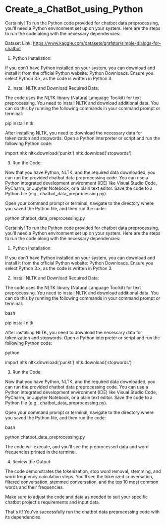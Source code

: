 # Create_a_ChatBot_using_Python

Certainly! To run the Python code provided for chatbot data preprocessing, you'll need a Python environment set up on your system. Here are the steps to run the code along with the necessary dependencies:

Dataset Link: https://www.kaggle.com/datasets/grafstor/simple-dialogs-for-chatbot

1. Python Installation:

If you don't have Python installed on your system, you can download and install it from the official Python website: Python Downloads. Ensure you select Python 3.x, as the code is written in Python 3.

2. Install NLTK and Download Required Data:

The code uses the NLTK library (Natural Language Toolkit) for text preprocessing. You need to install NLTK and download additional data. You can do this by running the following commands in your command prompt or terminal:

pip install nltk

After installing NLTK, you need to download the necessary data for tokenization and stopwords. Open a Python interpreter or script and run the following Python code:

import nltk
nltk.download('punkt')
nltk.download('stopwords')

3. Run the Code:

Now that you have Python, NLTK, and the required data downloaded, you can run the provided chatbot data preprocessing code. You can use a Python integrated development environment (IDE) like Visual Studio Code, PyCharm, or Jupyter Notebook, or a plain text editor. Save the code to a Python file (e.g., chatbot_data_preprocessing.py).

Open your command prompt or terminal, navigate to the directory where you saved the Python file, and then run the code:

python chatbot_data_preprocessing.py

Certainly! To run the Python code provided for chatbot data preprocessing, you'll need a Python environment set up on your system. Here are the steps to run the code along with the necessary dependencies:

1. Python Installation:

If you don't have Python installed on your system, you can download and install it from the official Python website: Python Downloads. Ensure you select Python 3.x, as the code is written in Python 3.

2. Install NLTK and Download Required Data:

The code uses the NLTK library (Natural Language Toolkit) for text preprocessing. You need to install NLTK and download additional data. You can do this by running the following commands in your command prompt or terminal:

bash

pip install nltk

After installing NLTK, you need to download the necessary data for tokenization and stopwords. Open a Python interpreter or script and run the following Python code:

python

import nltk
nltk.download('punkt')
nltk.download('stopwords')

3. Run the Code:

Now that you have Python, NLTK, and the required data downloaded, you can run the provided chatbot data preprocessing code. You can use a Python integrated development environment (IDE) like Visual Studio Code, PyCharm, or Jupyter Notebook, or a plain text editor. Save the code to a Python file (e.g., chatbot_data_preprocessing.py).

Open your command prompt or terminal, navigate to the directory where you saved the Python file, and then run the code:

bash

python chatbot_data_preprocessing.py

The code will execute, and you'll see the preprocessed data and word frequencies printed in the terminal.

4. Review the Output:

The code demonstrates the tokenization, stop word removal, stemming, and word frequency calculation steps. You'll see the tokenized conversation, filtered conversation, stemmed conversation, and the top 10 most common words and their frequencies.

Make sure to adjust the code and data as needed to suit your specific chatbot project's requirements and input data.

That's it! You've successfully run the chatbot data preprocessing code with its dependencies.
